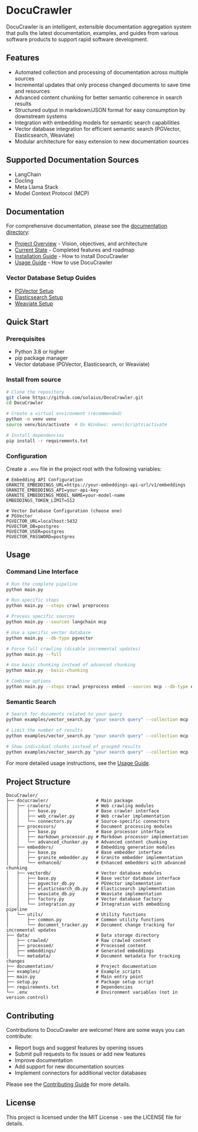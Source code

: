 # DocuCrawler

DocuCrawler is an intelligent, extensible documentation aggregation system that pulls the latest documentation, examples, and guides from various software products to support rapid software development.

## Features

- Automated collection and processing of documentation across multiple sources
- Incremental updates that only process changed documents to save time and resources
- Advanced content chunking for better semantic coherence in search results
- Structured output in markdown/JSON format for easy consumption by downstream systems
- Integration with embedding models for semantic search capabilities
- Vector database integration for efficient semantic search (PGVector, Elasticsearch, Weaviate)
- Modular architecture for easy extension to new documentation sources

## Supported Documentation Sources

- LangChain
- Docling
- Meta Llama Stack
- Model Context Protocol (MCP)

## Documentation

For comprehensive documentation, please see the [documentation directory](documentation/README.md):

- [Project Overview](documentation/PROJECT_OVERVIEW.md) - Vision, objectives, and architecture
- [Current State](documentation/CURRENT_STATE.md) - Completed features and roadmap
- [Installation Guide](documentation/guides/INSTALLATION.md) - How to install DocuCrawler
- [Usage Guide](documentation/guides/USAGE.md) - How to use DocuCrawler

### Vector Database Setup Guides

- [PGVector Setup](documentation/guides/PGVECTOR_SETUP.md)
- [Elasticsearch Setup](documentation/guides/ELASTICSEARCH_SETUP.md)
- [Weaviate Setup](documentation/guides/WEAVIATE_SETUP.md)

## Quick Start

### Prerequisites

- Python 3.8 or higher
- pip package manager
- Vector database (PGVector, Elasticsearch, or Weaviate)

### Install from source

```bash
# Clone the repository
git clone https://github.com/solaius/DocuCrawler.git
cd DocuCrawler

# Create a virtual environment (recommended)
python -m venv venv
source venv/bin/activate  # On Windows: venv\Scripts\activate

# Install dependencies
pip install -r requirements.txt
```

### Configuration

Create a `.env` file in the project root with the following variables:

```
# Embedding API Configuration
GRANITE_EMBEDDINGS_URL=https://your-embeddings-api-url/v1/embeddings
GRANITE_EMBEDDINGS_API=your-api-key
GRANITE_EMBEDDINGS_MODEL_NAME=your-model-name
EMBEDDINGS_TOKEN_LIMIT=512

# Vector Database Configuration (choose one)
# PGVector
PGVECTOR_URL=localhost:5432
PGVECTOR_DB=postgres
PGVECTOR_USER=postgres
PGVECTOR_PASSWORD=postgres
```

## Usage

### Command Line Interface

```bash
# Run the complete pipeline
python main.py

# Run specific steps
python main.py --steps crawl preprocess

# Process specific sources
python main.py --sources langchain mcp

# Use a specific vector database
python main.py --db-type pgvector

# Force full crawling (disable incremental updates)
python main.py --full

# Use basic chunking instead of advanced chunking
python main.py --basic-chunking

# Combine options
python main.py --steps crawl preprocess embed --sources mcp --db-type elasticsearch --full
```

### Semantic Search

```bash
# Search for documents related to your query
python examples/vector_search.py "your search query" --collection mcp --db-type pgvector

# Limit the number of results
python examples/vector_search.py "your search query" --collection mcp --limit 3

# Show individual chunks instead of grouped results
python examples/vector_search.py "your search query" --collection mcp --no-group
```

For more detailed usage instructions, see the [Usage Guide](documentation/guides/USAGE.md).

## Project Structure

```
DocuCrawler/
├── docucrawler/                  # Main package
│   ├── crawlers/                 # Web crawling modules
│   │   ├── base.py               # Base crawler interface
│   │   ├── web_crawler.py        # Web crawler implementation
│   │   └── connectors.py         # Source-specific connectors
│   ├── processors/               # Document processing modules
│   │   ├── base.py               # Base processor interface
│   │   ├── markdown_processor.py # Markdown processor implementation
│   │   └── advanced_chunker.py   # Advanced content chunking
│   ├── embedders/                # Embedding generation modules
│   │   ├── base.py               # Base embedder interface
│   │   ├── granite_embedder.py   # Granite embedder implementation
│   │   └── enhanced/             # Enhanced embedders with advanced chunking
│   ├── vectordb/                 # Vector database modules
│   │   ├── base.py               # Base vector database interface
│   │   ├── pgvector_db.py        # PGVector implementation
│   │   ├── elasticsearch_db.py   # Elasticsearch implementation
│   │   ├── weaviate_db.py        # Weaviate implementation
│   │   ├── factory.py            # Vector database factory
│   │   └── integration.py        # Integration with embedding pipeline
│   └── utils/                    # Utility functions
│       ├── common.py             # Common utility functions
│       └── document_tracker.py   # Document change tracking for incremental updates
├── data/                         # Data storage directory
│   ├── crawled/                  # Raw crawled content
│   ├── processed/                # Processed content
│   ├── embeddings/               # Generated embeddings
│   └── metadata/                 # Document metadata for tracking changes
├── documentation/                # Project documentation
├── examples/                     # Example scripts
├── main.py                       # Main entry point
├── setup.py                      # Package setup script
├── requirements.txt              # Dependencies
└── .env                          # Environment variables (not in version control)
```

## Contributing

Contributions to DocuCrawler are welcome! Here are some ways you can contribute:

- Report bugs and suggest features by opening issues
- Submit pull requests to fix issues or add new features
- Improve documentation
- Add support for new documentation sources
- Implement connectors for additional vector databases

Please see the [Contributing Guide](CONTRIBUTING.md) for more details.

## License

This project is licensed under the MIT License - see the LICENSE file for details.